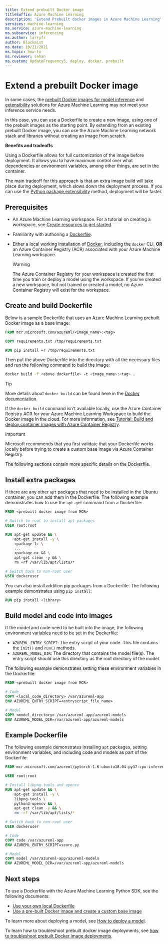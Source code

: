 ```yaml
---
title: Extend prebuilt Docker image
titleSuffix: Azure Machine Learning
description: 'Extend Prebuilt docker images in Azure Machine Learning'
services: machine-learning
ms.service: azure-machine-learning
ms.subservice: inferencing
ms.author: larryfr
author: Blackmist
ms.date: 10/21/2021
ms.topic: how-to
ms.reviewer: sehan
ms.custom: UpdateFrequency5, deploy, docker, prebuilt
---
```


# Extend a prebuilt Docker image

In some cases, the [prebuilt Docker images for model inference](../concept-prebuilt-docker-images-inference.md) and [extensibility](./how-to-prebuilt-docker-images-inference-python-extensibility.md) solutions for Azure Machine Learning may not meet your inference service needs.

In this case, you can use a Dockerfile to create a new image, using one of the prebuilt images as the starting point. By extending from an existing prebuilt Docker image, you can use the Azure Machine Learning network stack and libraries without creating an image from scratch.

**Benefits and tradeoffs**

Using a Dockerfile allows for full customization of the image before deployment. It allows you to have maximum control over what dependencies or environment variables, among other things, are set in the container.

The main tradeoff for this approach is that an extra image build will take place during deployment, which slows down the deployment process. If you can use the [Python package extensibility](./how-to-prebuilt-docker-images-inference-python-extensibility.md) method, deployment will be faster.
## Prerequisites

* An Azure Machine Learning workspace. For a tutorial on creating a workspace, see [Create resources to get started](../quickstart-create-resources.md).
* Familiarity with authoring a [Dockerfile](https://docs.docker.com/engine/reference/builder/).
* Either a local working installation of [Docker](https://www.docker.com/), including the `docker` CLI, **OR** an Azure Container Registry (ACR) associated with your Azure Machine Learning workspace.

    > [!WARNING]
    > The Azure Container Registry for your workspace is created the first time you train or deploy a model using the workspace. If you've created a new workspace, but not trained or created a model, no Azure Container Registry will exist for the workspace.
## Create and build Dockerfile

Below is a sample Dockerfile that uses an Azure Machine Learning prebuilt Docker image as a base image:

```Dockerfile
FROM mcr.microsoft.com/azureml/<image_name>:<tag>

COPY requirements.txt /tmp/requirements.txt​

RUN pip install –r /tmp/requirements.txt​
```

Then put the above Dockerfile into the directory with all the necessary files and run the following command to build the image:

```bash
docker build -f <above dockerfile> -t <image_name>:<tag> .
```

> [!TIP]
> More details about `docker build` can be found here in the [Docker documentation](https://docs.docker.com/engine/reference/commandline/build/).

If the `docker build` command isn't available locally, use the Azure Container Registry ACR for your Azure Machine Learning Workspace to build the Docker image in the cloud. For more information, see [Tutorial: Build and deploy container images with Azure Container Registry](../../container-registry/container-registry-tutorial-quick-task.md).

> [!IMPORTANT]
> Microsoft recommends that you first validate that your Dockerfile works locally before trying to create a custom base image via Azure Container Registry.

The following sections contain more specific details on the Dockerfile.

## Install extra packages

If there are any other `apt` packages that need to be installed in the Ubuntu container, you can add them in the Dockerfile. The following example demonstrates how to use the `apt-get` command from a Dockerfile:

```Dockerfile
FROM <prebuilt docker image from MCR>

# Switch to root to install apt packages
USER root:root

RUN apt-get update && \
    apt-get install -y \
    <package-1> \
    ... 
    <package-n> && \
    apt-get clean -y && \
    rm -rf /var/lib/apt/lists/*

# Switch back to non-root user
USER dockeruser
```

You can also install addition pip packages from a Dockerfile. The following example demonstrates using `pip install`:

```Dockerfile
RUN pip install <library>
```

<a id="buildmodel"></a>

## Build model and code into images

If the model and code need to be built into the image, the following environment variables need to be set in the Dockerfile:

* `AZUREML_ENTRY_SCRIPT`: The entry script of your code. This file contains the `init()` and `run()` methods.
* `AZUREML_MODEL_DIR`: The directory that contains the model file(s). The entry script should use this directory as the root directory of the model.

The following example demonstrates setting these environment variables in the Dockerfile:

```Dockerfile
FROM <prebuilt docker image from MCR>

# Code
COPY <local_code_directory> /var/azureml-app
ENV AZUREML_ENTRY_SCRIPT=<entryscript_file_name>

# Model
COPY <model_directory> /var/azureml-app/azureml-models
ENV AZUREML_MODEL_DIR=/var/azureml-app/azureml-models
```

## Example Dockerfile

The following example demonstrates installing `apt` packages, setting environment variables, and including code and models as part of the Dockerfile:

```Dockerfile
FROM mcr.microsoft.com/azureml/pytorch-1.6-ubuntu18.04-py37-cpu-inference:latest 

USER root:root

# Install libpng-tools and opencv
RUN apt-get update && \
    apt-get install -y \
    libpng-tools \
    python3-opencv && \
    apt-get clean -y && \
    rm -rf /var/lib/apt/lists/*

# Switch back to non-root user
USER dockeruser

# Code
COPY code /var/azureml-app
ENV AZUREML_ENTRY_SCRIPT=score.py

# Model
COPY model /var/azureml-app/azureml-models
ENV AZUREML_MODEL_DIR=/var/azureml-app/azureml-models
```

## Next steps

To use a Dockerfile with the Azure Machine Learning Python SDK, see the following documents:

* [Use your own local Dockerfile](../how-to-use-environments.md#use-your-own-dockerfile)
* [Use a pre-built Docker image and create a custom base image](../how-to-use-environments.md#use-a-prebuilt-docker-image)

To learn more about deploying a model, see [How to deploy a model](how-to-deploy-and-where.md).

To learn how to troubleshoot prebuilt docker image deployments, see [how to troubleshoot prebuilt Docker image deployments](how-to-troubleshoot-prebuilt-docker-image-inference.md).
